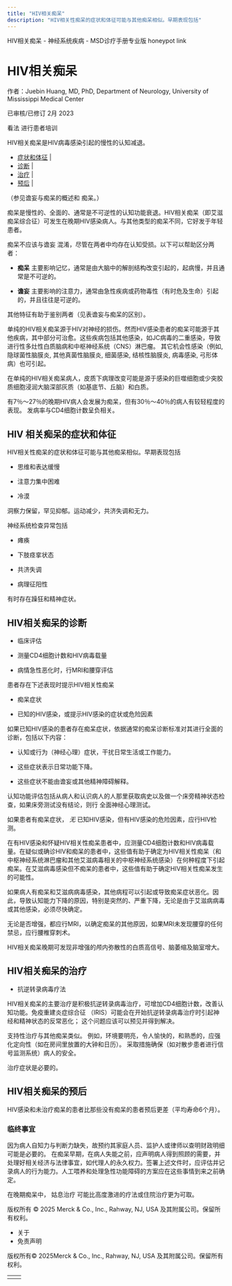 ```yaml
---
title: "HIV相关痴呆"
description: "HIV相关性痴呆的症状和体征可能与其他痴呆相似。早期表现包括"
---
```


﻿HIV相关痴呆 - 神经系统疾病 - MSD诊疗手册专业版 honeypot link

# HIV相关痴呆

作者：Juebin Huang, MD, PhD, Department of Neurology, University of Mississippi Medical Center

已审核/已修订 2月 2023

看法 进行患者培训

HIV相关痴呆是HIV病毒感染引起的慢性的认知减退。

- [症状和体征](#症状和体征_v8418394_zh) \|
- [诊断](#诊断_v8418398_zh) \|
- [治疗](#治疗_v8418411_zh) \|
- [预后](#预后_v8418408_zh) \|

（参见谵妄与痴呆的概述和 痴呆。）

痴呆是慢性的、全面的、通常是不可逆性的认知功能衰退。HIV相关痴呆（即艾滋痴呆综合征）可发生在晚期HIV感染病人。与其他类型的痴呆不同，它好发于年轻患者。

痴呆不应该与谵妄 混淆，尽管在两者中均存在认知受损。以下可以帮助区分两者：

- **痴呆** 主要影响记忆，通常是由大脑中的解剖结构改变引起的，起病慢，并且通常是不可逆的。

- **谵妄** 主要影响的注意力，通常由急性疾病或药物毒性（有时危及生命）引起的，并且往往是可逆的。


其他特征有助于鉴别两者（见表谵妄与痴呆的区别）。

单纯的HIV相关痴呆源于HIV对神经的损伤。然而HIV感染患者的痴呆可能源于其他疾病，其中部分可治愈。这些疾病包括其他感染，如JC病毒的二重感染，导致进行性多灶性白质脑病和中枢神经系统（CNS）淋巴瘤。 其它机会性感染（例如, 隐球菌性脑膜炎, 其他真菌性脑膜炎, 细菌感染, 结核性脑膜炎, 病毒感染, 弓形体病）也可引起。

在单纯的HIV相关痴呆病人，皮质下病理改变可能是源于感染的巨噬细胞或少突胶质细胞浸润大脑深部灰质（如基底节、丘脑）和白质。

有7％～27％的晚期HIV病人会发展为痴呆，但有30％～40％的病人有较轻程度的表现。 发病率与CD4细胞计数呈负相关。

## HIV 相关痴呆的症状和体征

HIV相关性痴呆的症状和体征可能与其他痴呆相似。早期表现包括

- 思维和表达缓慢

- 注意力集中困难

- 冷漠


洞察力保留，罕见抑郁。运动减少，共济失调和无力。

神经系统检查异常包括

- 瘫痪

- 下肢痉挛状态

- 共济失调

- 病理征阳性


有时存在躁狂和精神症状。

## HIV相关痴呆的诊断

- 临床评估

- 测量CD4细胞计数和HIV病毒载量

- 病情急性恶化时，行MRI和腰穿评估


患者存在下述表现时提示HIV相关性痴呆

- 痴呆症状

- 已知的HIV感染，或提示HIV感染的症状或危险因素


如果已知HIV感染的患者存在痴呆症状，依据通常的痴呆诊断标准对其进行全面的诊断，包括以下内容：

- 认知或行为（神经心理）症状，干扰日常生活或工作能力。

- 这些症状表示日常功能下降。

- 这些症状不能由谵妄或其他精神障碍解释。


认知功能评估包括从病人和认识病人的人那里获取病史以及做一个床旁精神状态检查，如果床旁测试没有结论，则行 全面神经心理测试。

如果患者有痴呆症状， _无_ 已知HIV感染，但有HIV感染的危险因素，应行HIV检测。

在有HIV感染和怀疑HIV相关性痴呆患者中，应测量CD4细胞计数和HIV病毒载量。在疑似或确诊HIV和痴呆的患者中，这些值有助于确定为HIV相关性痴呆（和中枢神经系统淋巴瘤和其他艾滋病毒相关的中枢神经系统感染）在何种程度下引起痴呆。在艾滋病毒感染但不痴呆的患者中，这些值有助于确定HIV相关性痴呆发生的可能性。

如果病人有痴呆和艾滋病病毒感染，其他病程可以引起或导致痴呆症状恶化。因此，导致认知能力下降的原因，特别是突然的、严重下降，无论是由于艾滋病病毒或其他感染，必须尽快确定。

无论是否增强，都应行MRI，以确定痴呆的其他原因，如果MRI未发现腰穿的任何禁忌，应行腰椎穿刺术。

HIV相关痴呆晚期可发现非增强的颅内弥散性的白质高信号、脑萎缩及脑室增大。

## HIV相关痴呆的治疗

- 抗逆转录病毒疗法


HIV相关痴呆的主要治疗是积极抗逆转录病毒治疗，可增加CD4细胞计数，改善认知功能。免疫重建炎症综合征 （IRIS）可能会在开始抗逆转录病毒治疗时引起神经和精神状态的反常恶化； 这个问题应该可以预见并得到解决。

支持性治疗与其他痴呆类似。 例如，环境要明亮，令人愉快的，和熟悉的，应强化定向性（如在房间里放置的大钟和日历）。 采取措施确保（如对散步患者进行信号监测系统）病人的安全。

治疗症状是必要的。

## HIV相关痴呆的预后

HIV感染和未治疗痴呆的患者比那些没有痴呆的患者预后更差（平均寿命6个月）。

### 临终事宜

因为病人自知力与判断力缺失，故预约其家庭人员、监护人或律师以查明财政明细可能是必要的。 在痴呆早期，在病人失能之前，应声明病人得到照顾的需要，并处理好相关经济与法律事宜，如代理人的永久权力。签署上述文件时，应评估并记录病人的行为能力。人工喂养和处理急性功能障碍的方案应在这些事情到来之前确定。

在晚期痴呆中， 姑息治疗 可能比高度激进的疗法或住院治疗更为可取。



版权所有 © 2025
Merck & Co., Inc., Rahway, NJ, USA 及其附属公司。保留所有权利。

- 关于
- 免责声明

版权所有© 2025Merck & Co., Inc., Rahway, NJ, USA 及其附属公司。保留所有权利。

|     |     |
| --- | --- |
|  |  |